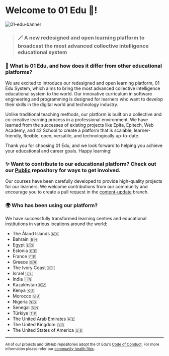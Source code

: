 # Welcome to 01 Edu 👋!

![01-edu-banner](https://github.com/user-attachments/assets/3272964f-1dc4-493a-974f-8f8266224ffe)

> ### 🪄 A new redesigned and open learning platform to broadcast the most advanced collective intelligence educational system

### 🍎 What is 01 Edu, and how does it differ from other educational platforms?

We are excited to introduce our redesigned and open learning platform, 01 Edu System, which aims to bring the most advanced collective intelligence educational system to the world. Our innovative curriculum in software engineering and programming is designed for learners who want to develop their skills in the digital world and technology industry.

Unlike traditional teaching methods, our platform is built on a collective and co-creative learning process in a professional environment. We have learned from the successes of existing projects like Epita, Epitech, Web Academy, and 42 School to create a platform that is scalable, learner-friendly, flexible, open, versatile, and technologically up-to-date.

Thank you for choosing 01 Edu, and we look forward to helping you achieve your educational and career goals. Happy learning!

### ✨ Want to contribute to our educational platform? Check out our [Public](https://github.com/01-edu/public) repository for ways to get involved.

Our courses have been carefully developed to provide high-quality projects for our learners. We welcome contributions from our community and encourage you to create a pull request in the [content-update](https://github.com/01-edu/public/tree/content-update) branch.

### 🌍 Who has been using our platform?

We have successfully transformed learning centres and educational institutions in various locations around the world:

- The Åland Islands 🇦🇽
- Bahrain 🇧🇭
- Egypt 🇪🇬
- Estonia 🇪🇪
- France 🇫🇷
- Greece 🇬🇷
- The Ivory Coast 🇨🇮
- Israel 🇮🇱
- India 🇮🇳
- Kazakhstan 🇰🇿
- Kenya 🇰🇪
- Morocco 🇲🇦
- Nigeria 🇳🇬
- Senegal 🇸🇳
- Türkiye 🇹🇷
- The United Arab Emirates 🇦🇪
- The United Kingdom 🇬🇧
- The United States of America 🇺🇸

---

<sub>All of our projects and GitHub repositories adopt the 01 Edu's [Code of Conduct](https://github.com/01-edu/.github/blob/master/CODE_OF_CONDUCT.md). For more information please refer our [community health files](https://github.com/01-edu/.github).</sub>

